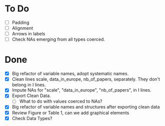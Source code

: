 # To Do

- [ ] Padding
- [ ] Alignment
- [ ] Arrows in labels
- [ ] Check NAs emerging from all types coerced.

# Done

- [x] Big refactor of variable names, adopt systematic names.
- [x] Clean lines scale, data_in_europe, nb_of_papers, separately. They don't belong in I lines.
- [x] Impute NAs for  "scale", "data_in_europe", "nb_of_papers", in I lines.
- [x] Export Clean Data.
  - [ ] What to do with values coerced to NAs?
- [x] Big refactor of variable names and structures after exporting clean data
- [x] Review Figure or Table 1, can we add graphical elements
- [x] Check Data Types?
